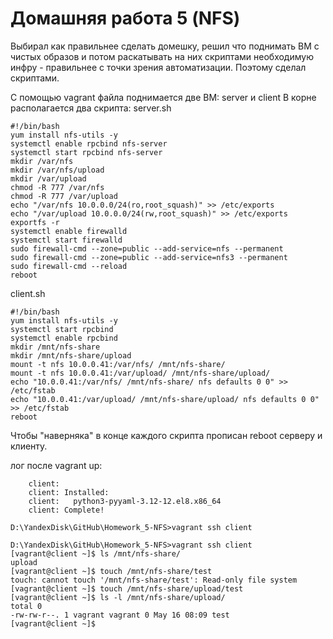  # Домашняя работа 5 (NFS)

Выбирал как правильнее сделать домешку, решил что поднимать ВМ с чистых образов и потом раскатывать на них скриптами необходимую инфру - правильнее с точки зрения автоматизации. Поэтому сделал скриптами.

С помощью vagrant файла поднимается две ВМ: server и client
В корне располагается два скрипта: 
server.sh

    #!/bin/bash
    yum install nfs-utils -y
    systemctl enable rpcbind nfs-server
    systemctl start rpcbind nfs-server
    mkdir /var/nfs
    mkdir /var/nfs/upload
    mkdir /var/upload
    chmod -R 777 /var/nfs
    chmod -R 777 /var/upload
    echo "/var/nfs 10.0.0.0/24(ro,root_squash)" >> /etc/exports
    echo "/var/upload 10.0.0.0/24(rw,root_squash)" >> /etc/exports
    exportfs -r
    systemctl enable firewalld
    systemctl start firewalld
    sudo firewall-cmd --zone=public --add-service=nfs --permanent
    sudo firewall-cmd --zone=public --add-service=nfs3 --permanent
    sudo firewall-cmd --reload
    reboot

client.sh

    #!/bin/bash
    yum install nfs-utils -y
    systemctl start rpcbind
    systemctl enable rpcbind
    mkdir /mnt/nfs-share
    mkdir /mnt/nfs-share/upload
    mount -t nfs 10.0.0.41:/var/nfs/ /mnt/nfs-share/
    mount -t nfs 10.0.0.41:/var/upload/ /mnt/nfs-share/upload/
    echo "10.0.0.41:/var/nfs/ /mnt/nfs-share/ nfs defaults 0 0" >> /etc/fstab
    echo "10.0.0.41:/var/upload/ /mnt/nfs-share/upload/ nfs defaults 0 0" >> /etc/fstab
    reboot

Чтобы "наверняка" в конце каждого скрипта прописан reboot серверу и клиенту.

лог после vagrant up:

        client:
        client: Installed:
        client:   python3-pyyaml-3.12-12.el8.x86_64
        client: Complete!

    D:\YandexDisk\GitHub\Homework_5-NFS>vagrant ssh client

    D:\YandexDisk\GitHub\Homework_5-NFS>vagrant ssh client
    [vagrant@client ~]$ ls /mnt/nfs-share/
    upload
    [vagrant@client ~]$ touch /mnt/nfs-share/test
    touch: cannot touch '/mnt/nfs-share/test': Read-only file system
    [vagrant@client ~]$ touch /mnt/nfs-share/upload/test
    [vagrant@client ~]$ ls -l /mnt/nfs-share/upload/
    total 0
    -rw-rw-r--. 1 vagrant vagrant 0 May 16 08:09 test
    [vagrant@client ~]$